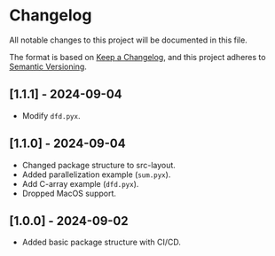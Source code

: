 # Changelog

All notable changes to this project will be documented in this file.

The format is based on [Keep a Changelog](https://keepachangelog.com/en/1.1.0/),
and this project adheres to [Semantic Versioning](https://semver.org/spec/v2.0.0.html).

## [1.1.1] - 2024-09-04

- Modify `dfd.pyx`.

## [1.1.0] - 2024-09-04

- Changed package structure to src-layout.
- Added parallelization example (`sum.pyx`).
- Add C-array example (`dfd.pyx`).
- Dropped MacOS support.

## [1.0.0] - 2024-09-02

- Added basic package structure with CI/CD.
